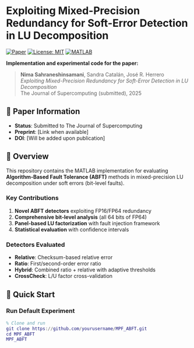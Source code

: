 # Exploiting Mixed-Precision Redundancy for Soft-Error Detection in LU Decomposition

[![Paper](https://img.shields.io/badge/Journal-Supercomputing-blue)](https://link.springer.com/journal/11227)
[![License: MIT](https://img.shields.io/badge/License-MIT-yellow.svg)](LICENSE)
[![MATLAB](https://img.shields.io/badge/MATLAB-R2020a+-orange.svg)](https://www.mathworks.com/products/matlab.html)

**Implementation and experimental code for the paper:**

> **Nima Sahraneshinsamani**, Sandra Catalán, José R. Herrero  
> *Exploiting Mixed-Precision Redundancy for Soft-Error Detection in LU Decomposition*  
> The Journal of Supercomputing (submitted), 2025

## 📄 Paper Information

- **Status**: Submitted to The Journal of Supercomputing
- **Preprint**: [Link when available]
- **DOI**: [Will be added upon publication]

## 🎯 Overview

This repository contains the MATLAB implementation for evaluating **Algorithm-Based Fault Tolerance (ABFT)** methods in mixed-precision LU decomposition under soft errors (bit-level faults).

### Key Contributions

1. **Novel ABFT detectors** exploiting FP16/FP64 redundancy
2. **Comprehensive bit-level analysis** (all 64 bits of FP64)
3. **Panel-based LU factorization** with fault injection framework
4. **Statistical evaluation** with confidence intervals

### Detectors Evaluated

- **Relative**: Checksum-based relative error
- **Ratio**: First/second-order error ratio
- **Hybrid**: Combined ratio + relative with adaptive thresholds
- **CrossCheck**: L/U factor cross-validation

## 🚀 Quick Start

### Run Default Experiment

```matlab
% Clone and run
git clone https://github.com/yourusername/MPF_ABFT.git
cd MPF_ABFT
MPF_ABFT
